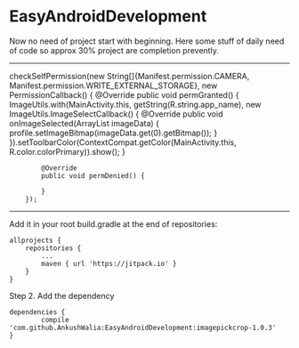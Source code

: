 # EasyAndroidDevelopment
Now no need of project start with beginning. Here some stuff of daily need of code so approx 30% project are completion prevently. 

---------------------------------------------------------------------------------------------------------------------------

checkSelfPermission(new String[]{Manifest.permission.CAMERA, Manifest.permission.WRITE_EXTERNAL_STORAGE}, new         
PermissionCallback() {
            @Override
            public void permGranted() {
                ImageUtils.with(MainActivity.this, getString(R.string.app_name), new ImageUtils.ImageSelectCallback() {
                    @Override
                    public void onImageSelected(ArrayList<Image> imageData) {
                        profile.setImageBitmap(imageData.get(0).getBitmap());
                    }
                }).setToolbarColor(ContextCompat.getColor(MainActivity.this, R.color.colorPrimary)).show();
	   }
	   
            @Override
            public void permDenied() {

            }
        });


----------------------------------------------------------------------------------------------------------------------------


Add it in your root build.gradle at the end of repositories:

	allprojects {
		repositories {
			...
			maven { url 'https://jitpack.io' }
		}
	}


Step 2. Add the dependency

	dependencies {
	        compile 'com.github.AnkushWalia:EasyAndroidDevelopment:imagepickcrop-1.0.3'
	}


